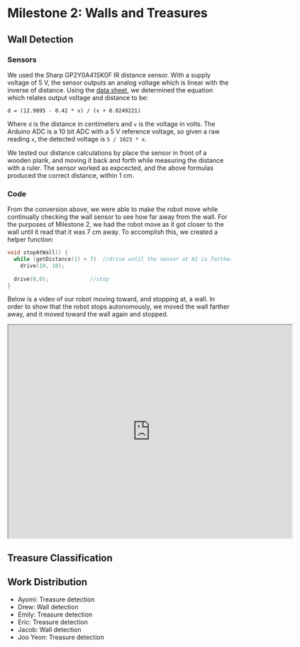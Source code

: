 # Milestone 2: Walls and Treasures

## Wall Detection

### Sensors
We used the Sharp GP2Y0A41SK0F IR distance sensor. With a supply voltage of 5 V, the sensor outputs an analog voltage which is linear with the inverse of distance. Using the [data sheet](https://www.pololu.com/file/0J713/GP2Y0A41SK0F.pdf), we determined the equation which relates output voltage and distance to be:
```
d = (12.9895 - 0.42 * v) / (v + 0.0249221)
```
Where `d` is the distance in centimeters and `v` is the voltage in volts. The Arduino ADC is a 10 bit ADC with a 5 V reference voltage, so given a raw reading `x`, the detected voltage is `5 / 1023 * x`.

We tested our distance calculations by place the sensor in front of a wooden plank, and moving it back and forth while measuring the distance with a ruler. The sensor worked as expcected, and the above formulas produced the correct distance, within 1 cm.

### Code
From the conversion above, we were able to make the robot move while continually checking the wall sensor to see how far away from the wall.  For the purposes of Milestone 2, we had the robot move as it got closer to the wall until it read that it was 7 cm away.  To accomplish this, we created a helper function:

```cpp
void stopAtWall() {
  while (getDistance(1) > 7)  //drive until the sensor at A1 is farther than 7 cm away from the wall
    drive(10, 10);
    
  drive(0,0);             //stop
}
```
Below is a video of our robot moving toward, and stopping at, a wall.  In order to show that the robot stops autonomously, we moved the wall farther away, and it moved toward the wall again and stopped.

<iframe src="https://drive.google.com/file/d/0ByCM4xElwbIeX2ZreEtQaWdUelk/view" width="640" height="480"></iframe>


## Treasure Classification


## Work Distribution

*   Ayomi: Treasure detection
*   Drew: Wall detection
*   Emily: Treasure detection
*   Eric: Treasure detection
*   Jacob: Wall detection
*   Joo Yeon: Treasure detection
